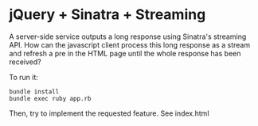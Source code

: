 # jQuery + Sinatra + Streaming

A server-side service outputs a long response using Sinatra's streaming API.
How can the javascript client process this long response as a stream and refresh 
a pre in the HTML page until the whole response has been received?

To run it:

    bundle install
    bundle exec ruby app.rb

Then, try to implement the requested feature. See index.html
